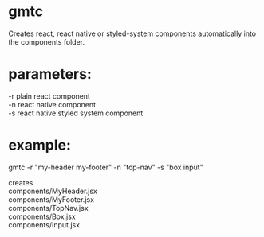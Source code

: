 # gmtc

Creates react, react native or styled-system components automatically into the components folder.

# parameters:  
-r plain react component  
-n react native component  
-s react native styled system component

# example:  
gmtc -r "my-header my-footer" -n "top-nav" -s "box input"  

creates  
components/MyHeader.jsx  
components/MyFooter.jsx  
components/TopNav.jsx  
components/Box.jsx  
components/Input.jsx
